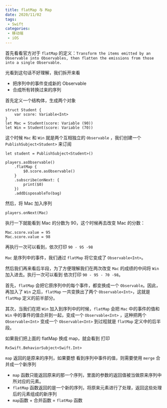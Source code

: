 ```yaml
---
title: flatMap 与 Map
date: 2020/11/02
tags:
 - Swift
categories:
 - 移动端
 - iOS
---
```

首先看看官方对于 ``flatMap`` 的定义：``Transform the items emitted by an Observable into Observables, then flatten the emissions from those into a single Observable.``

光看到这句话不好理解，我们拆开来看

* 把序列中的事件变成新的 Observable
* 合成所有转换过来的序列

首先定义一个结构体，生成两个对象

```
struct Student {
    var score: Variable<Int>
}
let Mac = Student(score: Variable (90))
let Win = Student(score: Variable (70))

```
这个时候 ``Mac`` 和 ``Win`` 就是两个互相独立的 ``Observable`` ，我们创建一个 ``PublishSubject<Student>`` 来订阅

```
let student = PublishSubject<Student>()

players.asObservable()
    .flatMap {
        $0.score.asObservable()
    }
    .subscribe(onNext: {
        print($0)
    })
    .addDisposableTo(bag)
```
然后，将 Mac 加入序列

```
players.onNext(Mac)
```
执行一下就能看到 Mac 的分数为 90，这个时候再去改变 Mac 的分数：

```
Mac.score.value = 95
Mac.score.value = 98
```
再执行一次可以看到，依次打印 ``90 - 95 -98``

``Mac`` 是序列中的事件，我们通过 ``flatMap`` 将它变成了 ``Observable<Int>``。

然后我们再来看后半段，为了方便理解我们在两次改变 ``Mac`` 的成绩的中间将 ``Win`` 加入进去。执行一次可以看到 依次打印 ``90 - 95 - 70 -98``。

首先，``flatMap`` 会把它原序列中的每个事件，都变换成一个 ``Observable``。因此，再加入了 ``Win`` 之后，``flatMap`` 一共变换出了两个 ``Observable<Int>``，这就是 ``flatMap`` 定义的前半部分。

其次，当我们在把 ``Win`` 加入到序列中的时候，``flatMap`` 会把 ``Mac`` 中的事件的值和 ``Win`` 中的事件的值合并到一起，变成一个 ``Observable<Int>`` ，这种把两个 ``Observable<Int>`` 变成一个 ``Observable<Int>`` 到过程就是 ``flatMap`` 定义中的后半段。


如果我们把上面的 flatMap 换成 map，就会看到 打印

```
RxSwift.BehaviorSubject<Swift.Int>
```
``map`` 返回的是原来的序列，如果要想
看到序列中事件的值，则需要使用 ``merge`` 合并成一个新序列


* ``map`` 函数只能返回原来的那一个序列，里面的参数的返回值被当做原来序列中所对应的元素。
* ``flatMap`` 函数返回的是一个新的序列，将原来元素进行了处理，返回这些处理后的元素组成的新序列
* ``map``函数 + 合并函数 = ``flatMap`` 函数


